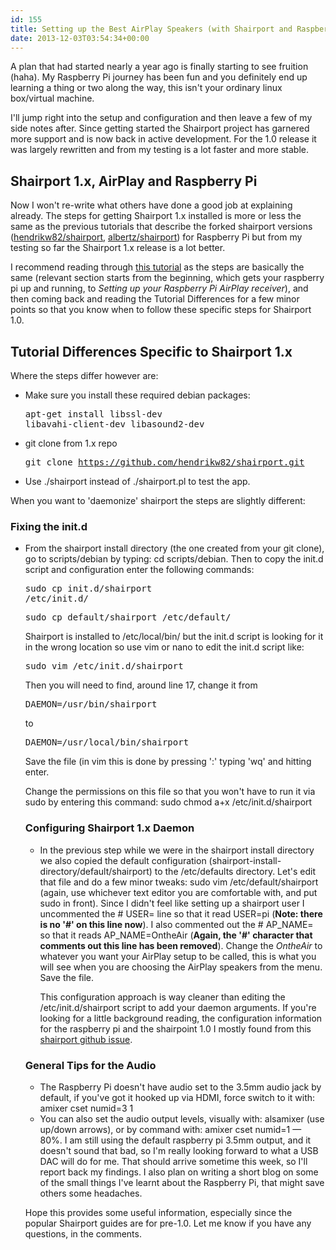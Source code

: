 ```yaml
---
id: 155
title: Setting up the Best AirPlay Speakers (with Shairport and Raspberry Pi)
date: 2013-12-03T03:54:34+00:00
---
```

A plan that had started nearly a year ago is finally starting to see fruition (haha). My Raspberry Pi journey has been fun and you definitely end up learning a thing or two along the way, this isn't your ordinary linux box/virtual machine.

I'll jump right into the setup and configuration and then leave a few of my side notes after. Since getting started the Shairport project has garnered more support and is now back in active development. For the 1.0 release it was largely rewritten and from my testing is a lot faster and more stable.

## **Shairport 1.x, AirPlay and Raspberry Pi**

Now I won't re-write what others have done a good job at explaining already. The steps for getting Shairport 1.x installed is more or less the same as the previous tutorials that describe the forked shairport versions ([hendrikw82/shairport](https://github.com/hendrikw82/shairport), [albertz/shairport](https://github.com/albertz/shairport)) for Raspberry Pi but from my testing so far the Shairport 1.x release is a lot better.

I recommend reading through [this tutorial](http://www.raywenderlich.com/44918/raspberry-pi-airplay-tutorial "Old Shairport Raspberry Pi Tutorial") as the steps are basically the same (relevant section starts from the beginning, which gets your raspberry pi up and running, to _Setting up your Raspberry Pi AirPlay receiver_), and then coming back and reading the Tutorial Differences for a few minor points so that you know when to follow these specific steps for Shairport 1.0.

## Tutorial Differences Specific to Shairport 1.x

Where the steps differ however are:

  * Make sure you install these required debian packages: <pre class="lang:default decode:true">apt-get install libssl-dev libavahi-client-dev libasound2-dev</pre>

  * git clone from 1.x repo <pre class="crayon-selected">git clone https://github.com/hendrikw82/shairport.git</pre>

  * Use <span class="lang:default decode:true crayon-inline">./shairport</span> instead of <span class="lang:default decode:true  crayon-inline ">./shairport.pl</span> to test the app.

When you want to 'daemonize' shairport the steps are slightly different:

### Fixing the init.d

  * From the shairport install directory (the one created from your git clone), go to scripts/debian by typing: <span class="lang:default decode:true  crayon-inline">cd scripts/debian</span>. Then to copy the init.d script and configuration enter the following commands: <pre class="lang:default decode:true " >sudo cp init.d/shairport /etc/init.d/</pre>

    <pre class="lang:default decode:true " >sudo cp default/shairport /etc/default/</pre>

    Shairport is installed to /etc/local/bin/ but the init.d script is looking for it in the wrong location so use vim or nano to edit the init.d script like:

    <pre class="lang:default decode:true " >sudo vim /etc/init.d/shairport</pre>

    Then you will need to find, around line 17, change it
    from

    <pre class="lang:default decode:true " >DAEMON=/usr/bin/shairport</pre>

    to

    <pre class="lang:default decode:true " >DAEMON=/usr/local/bin/shairport</pre>

    Save the file (in vim this is done by pressing ':' typing 'wq' and hitting enter.

    Change the permissions on this file so that you won't have to run it via sudo by entering this command:
    <span class="lang:default decode:true  crayon-inline " >sudo chmod a+x /etc/init.d/shairport</span> </li>

    ### Configuring Shairport 1.x Daemon

      * In the previous step while we were in the shairport install directory we also copied the default configuration (<span class="lang:default decode:true  crayon-inline " >shairport-install-directory/default/shairport</span>) to the <span class="lang:default decode:true  crayon-inline " >/etc/defaults</span> directory. Let's edit that file and do a few minor tweaks: <span class="lang:default decode:true  crayon-inline " >sudo vim /etc/default/shairport</span> (again, use whichever text editor you are comfortable with, and put sudo in front). Since I didn't feel like setting up a shairport user I uncommented the <span class="lang:default decode:true  crayon-inline " ># USER=</span> line so that it read <span class="lang:default decode:true  crayon-inline " >USER=pi</span> (**Note: there is no '#' on this line now**). I also commented out the <span class="lang:default decode:true  crayon-inline " ># AP_NAME=</span> so that it reads <span class="lang:default decode:true  crayon-inline " >AP_NAME=OntheAir</span> (**Again, the '#' character that comments out this line has been removed**). Change the _OntheAir_ to whatever you want your AirPlay setup to be called, this is what you will see when you are choosing the AirPlay speakers from the menu. Save the file.</p>
        This configuration approach is way cleaner than editing the /etc/init.d/shairport script to add your daemon arguments. If you're looking for a little background reading, the configuration information for the raspberry pi and the shairpoint 1.0 I mostly found from this [shairport github issue](https://github.com/abrasive/shairport/issues/242 "Shairpoint 1.0 & Raspberry Pi Github Issue"). </li> </ul>

        ### General Tips for the Audio

          * The Raspberry Pi doesn't have audio set to the 3.5mm audio jack by default, if you've got it hooked up via HDMI, force switch to it with: <span class="lang:default decode:true  crayon-inline " >amixer cset numid=3 1</span>
          * You can also set the audio output levels, visually with: <span class="lang:default decode:true  crayon-inline " >alsamixer</span> (use up/down arrows), or by command with: <span class="lang:default decode:true  crayon-inline " >amixer cset numid=1 — 80%</span>.
        I am still using the default raspberry pi 3.5mm output, and it doesn't sound that bad, so I'm really looking forward to what a USB DAC will do for me. That should arrive sometime this week, so I'll report back my findings. I also plan on writing a short blog on some of the small things I've learnt about the Raspberry Pi, that might save others some headaches.

        Hope this provides some useful information, especially since the popular Shairport guides are for pre-1.0. Let me know if you have any questions, in the comments.